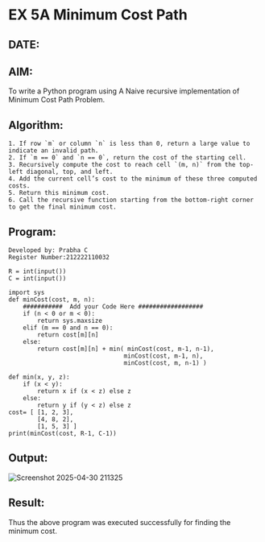 # EX 5A Minimum Cost Path
## DATE:
## AIM:
To write a Python program using A Naive recursive implementation of Minimum Cost Path Problem.

## Algorithm:
```
1. If row `m` or column `n` is less than 0, return a large value to indicate an invalid path.
2. If `m == 0` and `n == 0`, return the cost of the starting cell.
3. Recursively compute the cost to reach cell `(m, n)` from the top-left diagonal, top, and left.
4. Add the current cell’s cost to the minimum of these three computed costs.
5. Return this minimum cost.
6. Call the recursive function starting from the bottom-right corner to get the final minimum cost.
```

## Program:
```
Developed by: Prabha C
Register Number:212222110032

R = int(input())
C = int(input())

import sys
def minCost(cost, m, n):
    ###########  Add your Code Here ##################
    if (n < 0 or m < 0):
        return sys.maxsize
    elif (m == 0 and n == 0):
        return cost[m][n]
    else:
        return cost[m][n] + min( minCost(cost, m-1, n-1),
                                minCost(cost, m-1, n),
                                minCost(cost, m, n-1) )
                                
def min(x, y, z):
    if (x < y):
        return x if (x < z) else z
    else:
        return y if (y < z) else z
cost= [ [1, 2, 3],
        [4, 8, 2],
        [1, 5, 3] ]
print(minCost(cost, R-1, C-1))
```

## Output:
![Screenshot 2025-04-30 211325](https://github.com/user-attachments/assets/0211da6d-ee34-4ecd-99a0-37f82c534dc5)

## Result:
Thus the above program was executed successfully for finding the minimum cost.
